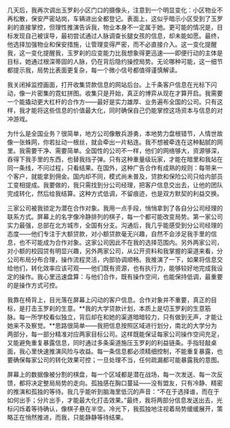 几天后，我再次调出玉罗刹小区门口的摄像头，注意到一个明显变化：小区物业不再松散，保安严密站岗，车辆进出全都登记。表面上，这似乎暗示小区受到了玉罗刹的直接掌控，但理性推演告诉我，物业本身不一定属于她。更可能的情况是，目标发现自己被误导，最初尝试通过人脉调查长腿女孩的信息，却未能如愿。最终，他选择加强物业和保安措施，让管理变得严密，而不必直接介入。这一变化提醒我，这一变化提醒我，玉罗刹的应变能力比我想象得更迅速——即便行动的主体是目标，她通过根深蒂固的人脉，仍在背后隐约操控局势。无论哪种可能，这一细节都提示我，局势比表面更复杂，每一个微小信号都值得谨慎解读。

我关闭掉监控画面，打开收集贷款信息的网站后台。上千条客户信息在光标下闪动，像一片密集的霓虹拼图。收集只是开始，真正的博弈从现在才算开启。我需要一个能撬动更大杠杆的合作方——最好是实力雄厚、业务遍布全国的公司。只有这样，我才能将这些信息的价值最大化，同时确保自己仍能掌控这场资本与信息的对冲游戏。

为什么是全国业务？很简单，地方公司像散兵游勇，本地势力盘根错节，人情世故像一张蛛网，你若扯动一根丝，就会牵出一片粘连。我不想被牵连在这种黏腻的网里。我需要干净、需要简单。全国性的公司不一样，他们的网络够大，资源够深，吞得下我手里的东西，也替我挡子弹。只有这种重量级玩家，才能在暗里和我站在同一条线，不问过程，只看结果。在国外，这种广告合作有成熟的规则：每带来一个客户，就能拿到佣金。国内却不同，模式尚未普及，贷款和保险公司只给内部员工变相提成。我要做的，我只需找到分公司经理，把客户信息交出去，让他的团队完成转化，然后给我结算。这种方式低调，不留痕迹，也是双方默契的利益交换。

三家公司被我锁定为潜在合作对象。我用一点手段，悄悄拿到了各自分公司经理的联系方式。屏幕上的名字像冷静排列的棋子，每一个都可能改变局势。第一家公司实力最强，总部在北方城市，全国有分支。沟通后，我几乎能感受到分公司经理的态度——他们专注于大额贷款，对小额贷款毫无兴趣，自然不会涉足我手里的信息，也不可能成为合作对象。这家公司因此不在我的选择范围内。另外两家公司，对小额的校园贷有明显兴趣，另外两家公司，从公开资料和我掌握的渠道来看，分公司布局分布合理，操作流程灵活，内部协调顺畅。我推演了一下，如果将信息交给他们，转化效率应该可观——他们既有资源，也有执行力，能够较好地完成我设定的操作。我心里迅速盘算：与他们合作，既有操作空间，也能保持低调，最重要的是操作方式可控。

我靠在椅背上，目光落在屏幕上闪动的客户信息。合作对象并不重要，真正的目标，是打击玉罗刹的生意。**我的大学贷款计划，本质上是切玉罗刹的生意筋脉。每一所学校看似独立，背后却在和她的渠道暗暗较力，只有做到无声，才能让她来不及察觉。**思路很简单——我把信息按照区域进行划分，南北的大学分为两部分，每一部分精准对应两家目标公司。这样既能保证每家公司操作空间充足，又能避免重复暴露信息，同时通过多条渠道施压玉罗刹的利益链条。手指轻敲桌面，我心里快速推演风险与收益。每一条信息都必须精细控制，不能重复暴露，也要确保每家公司的转化效果可控；一旦处理不当，任何疏漏都可能暴露我的意图。

屏幕上的数据像被分割的棋盘，每一个区域都是潜在战场，每一次发送、每一次反馈，都将决定整局局势的走向。孤独感在胸口蔓延——没有盟友，只有冷静、精密的推演和孤独的等待。我几乎能听到脑海里低沉的声音：“不在于选择谁，而在于如何出手；分片出手，才能最大化打击效果。”最终，我将两部分信息发送出去，光标闪烁着等待确认，像棋子悬在半空。冷光下，我孤独地注视着局势缓缓展开，策略正在悄然推进，而我，只能静静等待结果。